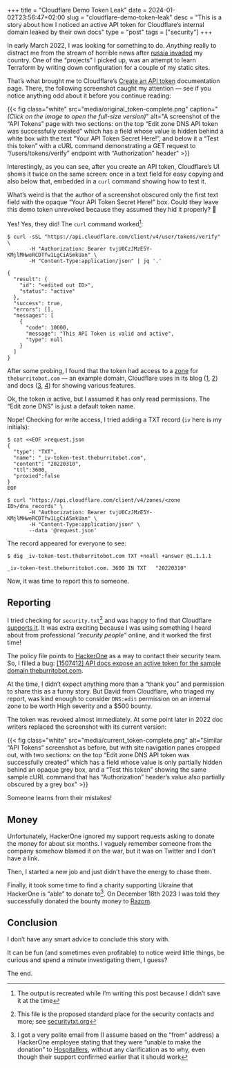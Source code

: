 +++
title = "Cloudflare Demo Token Leak"
date = 2024-01-02T23:56:47+02:00
slug = "cloudflare-demo-token-leak"
desc = "This is a story about how I noticed an active API token for Cloudflare’s internal domain leaked by their own docs"
type = "post"
tags = ["security"]
+++

In early March 2022, I was looking for something to do.
_Anything_ really to distract me from the stream of horrible news after [russia invaded][invasion] my country. One of the “projects” I picked up, was an attempt to learn Terraform by writing down configuration for a couple of my static sites.

That’s what brought me to Cloudflare’s [Create an <abbr>API</abbr> token][cf-create-token-page] documentation page.
There, the following screenshot caught my attention — see if you notice anything odd about it before you continue reading:

{{< fig
	class="white"
	src="media/original_token-complete.png"
	caption="*(Click on the image to open the full-size version)*"
	alt="A screenshot of the “API Tokens” page with two sections: on the top “Edit zone DNS API token was successfully created” which has a field whose value is hidden behind a white box with the text “Your API Token Secret Here!”, and below it a “Test this token” with a cURL command demonstrating a GET request to “/users/tokens/verify” endpoint with “Authorization” header" >}}

Interestingly, as you can see, after you create an <abbr>API</abbr> token, Cloudflare’s UI shows it twice on the same screen: once in a text field for easy copying and also below that, embedded in a `curl` command showing how to test it.

What’s weird is that the author of a screenshot obscured only the first text field with the opaque “Your <abbr>API</abbr> Token Secret Here!” box.
Could they leave this demo token unrevoked because they assumed they hid it properly? 🤔

Yes! Yes, they did! The `curl` command worked[^1]:

```
$ curl -sSL "https://api.cloudflare.com/client/v4/user/tokens/verify" \
       -H "Authorization: Bearer tvjU0CzJMzE5Y-KMjlMHweRCDTfw1LgCiASmkUan" \
       -H "Content-Type:application/json" | jq '.'

{
  "result": {
    "id": "<edited out ID>",
    "status": "active"
  },
  "success": true,
  "errors": [],
  "messages": [
    {
      "code": 10000,
      "message": "This API Token is valid and active",
      "type": null
    }
  ]
}
```

After some probing, I found that the token had access to a [zone][dns-zone] for `theburritobot.com` — an&nbsp;example domain, Cloudflare uses in its blog ([1][cf-demo-domain-ex1], [2][cf-demo-domain-ex2]) and docs ([3][cf-demo-domain-ex3], [4][cf-demo-domain-ex4]) for showing various features.

Ok, the token _is_ active, but I assumed it has only read permissions.
The “Edit zone DNS” is just a default token name.

Nope!
Checking for write access, I tried adding a <abbr>TXT</abbr> record (`iv` here is my initials):

```
$ cat <<EOF >request.json
{
  "type": "TXT",
  "name": "_iv-token-test.theburritobot.com",
  "content": "20220310",
  "ttl":3600,
  "proxied":false
}
EOF

$ curl "https://api.cloudflare.com/client/v4/zones/<zone ID>/dns_records" \
       -H "Authorization: Bearer tvjU0CzJMzE5Y-KMjlMHweRCDTfw1LgCiASmkUan" \
       -H "Content-Type:application/json" \
       --data '@request.json'
```

The record appeared for everyone to see:

```
$ dig _iv-token-test.theburritobot.com TXT +noall +answer @1.1.1.1

_iv-token-test.theburritobot.com. 3600 IN TXT   "20220310"
```

Now, it was time to report this to someone.

## Reporting

I tried checking for `security.txt`[^2] and was happy to find that Cloudflare [supports it][cf-security.txt].
It was extra exciting because I was using something I heard about from professional _“security people”_ online, and it worked the first time!

The policy file points to [HackerOne][h1-cf] as a way to contact their security team.
So, I filled a bug: [[1507412] <abbr>API</abbr> docs expose an active token for the sample domain theburritobot.com][h1-report].

At the time, I didn’t expect anything more than a “thank you” and permission to share this as a funny story.
But David from Cloudflare, who triaged my report, was kind enough to consider `DNS:edit` permission on an internal zone to be worth High severity and a $500 bounty.

The token was revoked almost immediately.
At some point later in 2022 doc writers replaced the screenshot with its current version:

{{< fig
	class="white"
	src="media/current_token-complete.png"
	alt="Similar “API Tokens” screenshot as before, but with site navigation panes cropped out, with two sections: on the top “Edit zone DNS API token was successfully created” which has a field whose value is only partially hidden behind an opaque grey box, and a “Test this token” showing the same sample cURL command that has “Authorization” header’s value also partially obscured by a grey box" >}}

Someone learns from their mistakes!

## Money

Unfortunately, HackerOne ignored my support requests asking to donate the money for about six months.
I vaguely remember someone from the company somehow blamed it on the war, but it was on Twitter and I don’t have a link.

Then, I started a new job and just didn’t have the energy to chase them.

Finally, it took some time to find a charity supporting Ukraine that HackerOne is “able” to donate to[^3].
On December 18th 2023 I was told they successfully donated the bounty money to [Razom][razom].

## Conclusion

I don’t have any smart advice to conclude this story with.

It can be fun (and sometimes even profitable) to notice weird little things, be curious and spend a minute investigating them, I guess?

The end.


[^1]: The output is recreated while I’m writing this post because I didn’t save it at the time
[^2]: This file is the proposed standard place for the security contacts and more; see [securitytxt.org][about-security.txt]
[^3]: I got a very polite email from (I assume based on the “from” address) a HackerOne employee stating that they were “unable to make the donation” to [Hospitallers][hospitallers], without any clarification as to why, even though their support confirmed earlier that it should work

[invasion]: https://en.wikipedia.org/wiki/Russian_invasion_of_Ukraine
[cf-create-token-page]: https://developers.cloudflare.com/fundamentals/api/get-started/create-token/
[dns-zone]: https://en.wikipedia.org/wiki/DNS_zone
[cf-demo-domain-ex1]: https://blog.cloudflare.com/how-and-why-the-leap-second-affected-cloudflare-dns
[cf-demo-domain-ex2]: https://blog.cloudflare.com/introducing-custom-hostname-analytics
[cf-demo-domain-ex3]: https://developers.cloudflare.com/logs/get-started/enable-destinations/http/#example-curl-request
[cf-demo-domain-ex4]: https://developers.cloudflare.com/security-center/intel-apis/#miscategorization-intelligence
[about-security.txt]: https://securitytxt.org/
[cf-security.txt]: https://www.cloudflare.com/.well-known/security.txt
[h1-cf]: https://hackerone.com/cloudflare
[h1-report]: https://hackerone.com/reports/1507412
[hospitallers]: https://www.hospitallers.life/needs-hospitallers
[razom]: https://www.razomforukraine.org/

